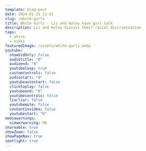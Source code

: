 ```yaml
---
template: blog-post
date: 2024-01-21 21:31
slug: /white-gurls
title: White Gurls - Liz and Haley have girl talk
description: Liz and Haley discuss their racial discrimination
tags:
  - white
  - nikki
featuredImage: /assets/white-gurls.webp
youtube:
  showVidOnly: false
  audiotitle: "0"
  audioend: "0"
  youtubeloop: true
  customcontrols: false
  audiostart: "0"
  youtubeautostart: false
  clicktoplay: false
  youtubeend: "0"
  youtubecontrols: false
  liarliar: false
  youtubemute: false
  contentinvideo: false
  youtubestart: "0"
mediawarnings:
  viewerwarning: MA
shareable: true
showZoom: false
showPageNav: true
spotlight: true
---
```

